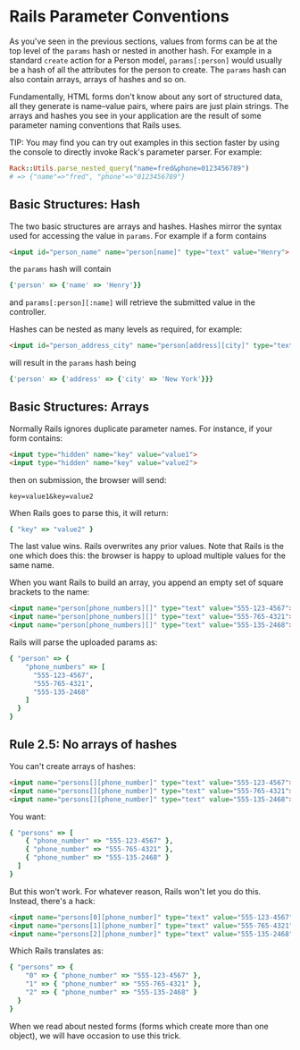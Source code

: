 # Rails Parameter Conventions

As you've seen in the previous sections, values from forms can be at
the top level of the `params` hash or nested in another hash. For
example in a standard `create` action for a Person model,
`params[:person]` would usually be a hash of all the attributes for
the person to create. The `params` hash can also contain arrays,
arrays of hashes and so on.

Fundamentally, HTML forms don't know about any sort of structured data,
all they generate is name–value pairs, where pairs are just plain
strings. The arrays and hashes you see in your application are the
result of some parameter naming conventions that Rails uses.

TIP: You may find you can try out examples in this section faster by
using the console to directly invoke Rack's parameter parser. For
example:

```ruby
Rack::Utils.parse_nested_query("name=fred&phone=0123456789")
# => {"name"=>"fred", "phone"=>"0123456789"}
```

## Basic Structures: Hash

The two basic structures are arrays and hashes. Hashes mirror the
syntax used for accessing the value in `params`. For example if a form
contains

```html
<input id="person_name" name="person[name]" type="text" value="Henry">
```

the `params` hash will contain

```ruby
{'person' => {'name' => 'Henry'}}
```

and `params[:person][:name]` will retrieve the submitted value in the
controller.

Hashes can be nested as many levels as required, for example:

```html
<input id="person_address_city" name="person[address][city]" type="text" value="New York">
```

will result in the `params` hash being

```ruby
{'person' => {'address' => {'city' => 'New York'}}}
```

## Basic Structures: Arrays

Normally Rails ignores duplicate parameter names. For instance, if your
form contains:

```html
<input type="hidden" name="key" value="value1">
<input type="hidden" name="key" value="value2">
```

then on submission, the browser will send:

    key=value1&key=value2

When Rails goes to parse this, it will return:

```ruby
{ "key" => "value2" }
```

The last value wins. Rails overwrites any prior values. Note that Rails
is the one which does this: the browser is happy to upload multiple
values for the same name.

When you want Rails to build an array, you append an empty set of
square brackets to the name:

```html
<input name="person[phone_numbers][]" type="text" value="555-123-4567">
<input name="person[phone_numbers][]" type="text" value="555-765-4321">
<input name="person[phone_numbers][]" type="text" value="555-135-2468">
```

Rails will parse the uploaded params as:

```ruby
{ "person" => {
    "phone_numbers" => [
      "555-123-4567",
      "555-765-4321",
      "555-135-2468"
    ]
  }
}
```

## Rule 2.5: No arrays of hashes

You can't create arrays of hashes:

```html
<input name="persons[][phone_number]" type="text" value="555-123-4567">
<input name="persons[][phone_number]" type="text" value="555-765-4321">
<input name="persons[][phone_number]" type="text" value="555-135-2468">
```

You want:

```ruby
{ "persons" => [
    { "phone_number" => "555-123-4567" },
    { "phone_number" => "555-765-4321" },
    { "phone_number" => "555-135-2468" }
  ]
}
```

But this won't work. For whatever reason, Rails won't let you do
this. Instead, there's a hack:

```html
<input name="persons[0][phone_number]" type="text" value="555-123-4567">
<input name="persons[1][phone_number]" type="text" value="555-765-4321">
<input name="persons[2][phone_number]" type="text" value="555-135-2468">
```

Which Rails translates as:

```ruby
{ "persons" => {
    "0" => { "phone_number" => "555-123-4567" },
    "1" => { "phone_number" => "555-765-4321" },
    "2" => { "phone_number" => "555-135-2468" }
  }
}
```

When we read about nested forms (forms which create more than one
object), we will have occasion to use this trick.
